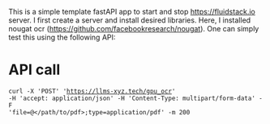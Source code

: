 This is a simple template fastAPI app to start and stop https://fluidstack.io server. 
I first create a server and install desired libraries. Here, I installed nougat ocr (https://github.com/facebookresearch/nougat). 
One can simply test this using the following API:
# API call
<code>curl -X 'POST'   'https://llms-xyz.tech/gpu_ocr'   -H 'accept: application/json'   -H 'Content-Type: multipart/form-data'   -F 'file=@</path/to/pdf>;type=application/pdf' -m 200
</code>
